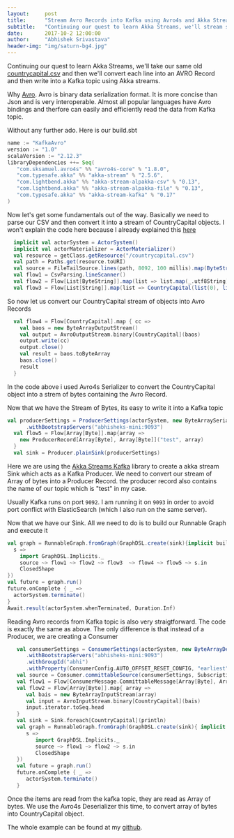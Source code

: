 ```yaml
---
layout:     post
title:      "Stream Avro Records into Kafka using Avro4s and Akka Streams Kafka"
subtitle:   "Continuing our quest to learn Akka Streams, we'll stream some Avro records into a Kafka Topic and then read them as well"
date:       2017-10-2 12:00:00
author:     "Abhishek Srivastava"
header-img: "img/saturn-bg4.jpg"
---
```


Continuing our quest to learn Akka Streams, we'll take our same old [countrycapital.csv](https://github.com/icyrockcom/country-capitals/blob/master/data/country-list.csv) and then we'll convert each line into an AVRO Record and then write into a Kafka topic using Akka streams.

Why [Avro](https://avro.apache.org/). Avro is binary data serialization format. It is more concise than Json and is very interoperable. Almost all popular languages have Avro bindings and therfore can easily and efficiently read the data from Kafka topic.

Without any further ado. Here is our build.sbt

```scala
name := "KafkaAvro"
version := "1.0"
scalaVersion := "2.12.3"
libraryDependencies ++= Seq(
   "com.sksamuel.avro4s" %% "avro4s-core" % "1.8.0",
   "com.typesafe.akka" %% "akka-stream" % "2.5.6",
   "com.lightbend.akka" %% "akka-stream-alpakka-csv" % "0.13",
   "com.lightbend.akka" %% "akka-stream-alpakka-file" % "0.13",
   "com.typesafe.akka" %% "akka-stream-kafka" % "0.17"
)
```

Now let's get some fundamentals out of the way. Basically we need to parse our CSV and then convert it into a stream of CountryCapital objects. I won't explain the code here because I already explained this [here](https://abhsrivastava.github.io/2017/10/02/Alpkka-File-CSV-Elastic/)

```scala
  implicit val actorSystem = ActorSystem()
  implicit val actorMaterializer = ActorMaterializer()
  val resource = getClass.getResource("/countrycapital.csv")
  val path = Paths.get(resource.toURI)
  val source = FileTailSource.lines(path, 8092, 100 millis).map(ByteString(_))
  val flow1 = CsvParsing.lineScanner()
  val flow2 = Flow[List[ByteString]].map(list => list.map(_.utf8String))
  val flow3 = Flow[List[String]].map(list => CountryCapital(list(0), list(1)))
```

So now let us convert our CountryCapital stream of objects into Avro Records

```scala
  val flow4 = Flow[CountryCapital].map { cc =>
    val baos = new ByteArrayOutputStream()
    val output = AvroOutputStream.binary[CountryCapital](baos)
    output.write(cc)
    output.close()
    val result = baos.toByteArray
    baos.close()
    result
  }
```

In the code above i used Avro4s Serializer to convert the CountryCapital object into a strem of bytes containing the Avro Record.

Now that we have the Stream of Bytes, its easy to write it into a Kafka topic

```scala
val producerSettings = ProducerSettings(actorSystem, new ByteArraySerializer, new ByteArraySerializer)
      .withBootstrapServers("abhisheks-mini:9093")
  val flow5 = Flow[Array[Byte]].map{array =>
    new ProducerRecord[Array[Byte], Array[Byte]]("test", array)
  }
  val sink = Producer.plainSink(producerSettings)
```

Here we are using the [Akka Streams Kafka](https://doc.akka.io/docs/akka-stream-kafka/current/home.html) library to create a akka stream Sink which acts as a Kafka Producer. We need to convert our stream of Array of bytes into a Producer Record. the producer record also contains the name of our topic which is "test" in my case. 

Usually Kafka runs on port `9092`. I am running it on `9093` in order to avoid port conflict with ElasticSearch (which I also run on the same server).

Now that we have our Sink. All we need to do is to build our Runnable Graph and execute it

```scala
val graph = RunnableGraph.fromGraph(GraphDSL.create(sink){implicit builder =>
  s =>
    import GraphDSL.Implicits._
    source ~> flow1 ~> flow2 ~> flow3  ~> flow4 ~> flow5 ~> s.in
    ClosedShape
})
val future = graph.run()
future.onComplete { _ =>
  actorSystem.terminate()
}
Await.result(actorSystem.whenTerminated, Duration.Inf)
```


Reading Avro records from Kafka topic is also very straigtforward. The code is exactly the same as above. The only difference is that instead of a Producer, we are creating a Consumer

```scala
   val consumerSettings = ConsumerSettings(actorSystem, new ByteArrayDeserializer(), new ByteArrayDeserializer)
      .withBootstrapServers("abhisheks-mini:9093")
      .withGroupId("abhi")
      .withProperty(ConsumerConfig.AUTO_OFFSET_RESET_CONFIG, "earliest")
   val source = Consumer.committableSource(consumerSettings, Subscriptions.topics("test"))
   val flow1 = Flow[ConsumerMessage.CommittableMessage[Array[Byte], Array[Byte]]].map{ msg => msg.record.value()}
   val flow2 = Flow[Array[Byte]].map{ array =>
      val bais = new ByteArrayInputStream(array)
      val input = AvroInputStream.binary[CountryCapital](bais)
      input.iterator.toSeq.head
   }
   val sink = Sink.foreach[CountryCapital](println)
   val graph = RunnableGraph.fromGraph(GraphDSL.create(sink){ implicit builder =>
      s =>
         import GraphDSL.Implicits._
         source ~> flow1 ~> flow2 ~> s.in
         ClosedShape
   })
   val future = graph.run()
   future.onComplete { _ =>
      actorSystem.terminate()
   }
```

Once the items are read from the kafka topic, they are read as Array of bytes. We use the Avro4s Deserializer this time, to convert array of bytes into CountryCapital object.

The whole example can be found at my [github](https://github.com/abhsrivastava/KafkaAvro).
